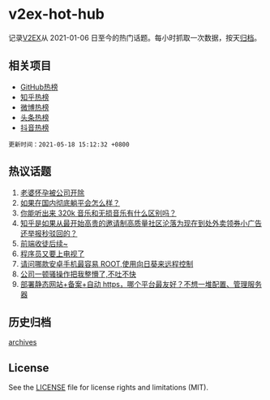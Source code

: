 # v2ex-hot-hub

 记录[V2EX](https://www.v2ex.com/)从 2021-01-06 日至今的热门话题。每小时抓取一次数据，按天[归档](archives)。
 
 ## 相关项目

- [GitHub热榜](https://github.com/snaildev/github-hot-hub)
- [知乎热榜](https://github.com/snaildev/zhihu-hot-hub)
- [微博热榜](https://github.com/snaildev/weibo-hot-hub)
- [头条热榜](https://github.com/snaildev/toutiao-hot-hub)
- [抖音热榜](https://github.com/snaildev/douyin-hot-hub)


 `更新时间：2021-05-18 15:12:32 +0800`

## 热议话题

1. [老婆怀孕被公司开除](https://www.v2ex.com/t/777471)
1. [如果在国内彻底躺平会怎么样？](https://www.v2ex.com/t/777510)
1. [你能听出来 320k 音乐和无损音乐有什么区别吗？](https://www.v2ex.com/t/777466)
1. [知乎是如果从最开始高贵的邀请制高质量社区沦落为现在到处外卖领券小广告还举报秒驳回的？](https://www.v2ex.com/t/777543)
1. [前端收徒后续~](https://www.v2ex.com/t/777473)
1. [程序员又要上电视了](https://www.v2ex.com/t/777581)
1. [请问哪款安卓手机最容易 ROOT,使用向日葵来远程控制](https://www.v2ex.com/t/777442)
1. [公司一顿骚操作把我整懵了,不吐不快](https://www.v2ex.com/t/777528)
1. [部署静态网站+备案+自动 https，哪个平台最友好？不想一堆配置、管理服务器](https://www.v2ex.com/t/777564)

## 历史归档

[archives](archives)

## License

See the [LICENSE](LICENSE) file for license rights and limitations (MIT).
